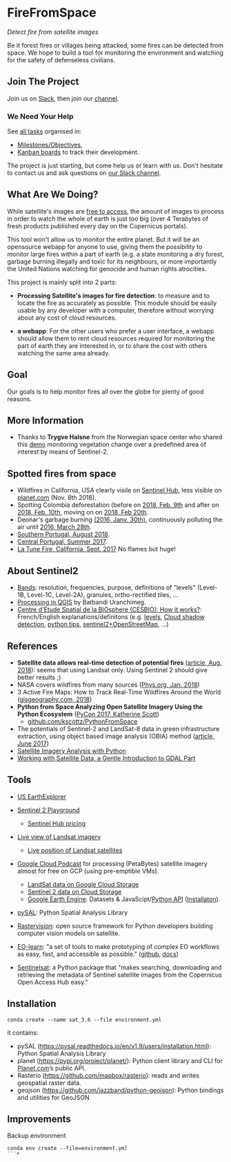 # FireFromSpace

_Detect fire from satellite images_ 

Be it forest fires or villages being attacked, some fires can be detected from space. We hope to build a tool for monitoring the environment and watching for the safety of defenseless civilians.

## Join The Project

Join us on [Slack](http://dataforgood.no/contact-us/), then join our [channel](https://dataforgood-norway.slack.com/messages/CFJFRAKT2/).


### We Need Your Help

See [all tasks](https://github.com/DataForGood-Norway/FireFromSpace/issues?q=is%3Aopen) organised in:

* [Milestones/Objectives](https://github.com/DataForGood-Norway/FireFromSpace/milestones),
* [Kanban boards](https://github.com/DataForGood-Norway/FireFromSpace/projects) to track their development.

The project is just starting, but come help us or learn with us. Don't hesitate to contact us and ask questions on [our Slack channel](https://dataforgood-norway.slack.com/messages/CFJFRAKT2/).


## What Are We Doing?

While satellite's images are [free to access](https://apps.sentinel-hub.com/sentinel-playground), the amount of images to process in order to watch the whole of earth is just too big (over 4 Terabytes of fresh products published every day on the Copernicus portals).

This tool won't allow us to monitor the entire planet. But it will be an opensource webapp for anyone to use, giving them the possibility to monitor large fires within a part of earth (e.g. a state monitoring a dry forest, garbage burning illegally and toxic for its neighbours, or more importantly the United Nations watching for genocide and human rights atrocities.

This project is mainly split into 2 parts:

- **Processing Satellite's images for fire detection**: to measure and to locate the fire as accurately as possible. This module should be easily usable by any developer with a computer, therefore without worrying about any cost of cloud resources.

- **a webapp**: For the other users who prefer a user interface, a webapp should allow them to rent cloud resources required for monitoring the part of earth they are interested in, or to share the cost with others watching the same area already.


## Goal

Our goals is to help monitor fires all over the globe for plenty of good reasons.


## More Information

+ Thanks to **Trygve Halsne** from the Norwegian space center who shared this [demo](https://gist.github.com/hevgyrt/f141c985cc9d19aaaa0a4832ed80581a) monitoring vegetation change over a predefined area of interest by means of Sentinel-2.


## Spotted fires from space

- Wildfires in California, USA clearly visile on [Sentinel Hub](https://apps.sentinel-hub.com/sentinel-playground/?source=S2&lat=36.22004146127195&lng=-118.61878395080566&zoom=13&preset=3_FALSE_COLOR__URBAN_&layers=B01,B02,B03&maxcc=30&gain=1.0&gamma=1.0&time=2018-05-01%7C2018-11-08&atmFilter=&showDates=true), less visible on [planet.com](https://www.planet.com/explorer/#/types/Sentinel2L1C/mosaic/global_monthly_2017_11_mosaic/center/-118.687,36.204/zoom/12/dates/2018-12-08T11:00:00.000Z..2018-12-19T23:59:59.999Z/geometry/POLYGON((-118.5289+36.22,-118.5306+36.2341,-118.5357+36.2477,-118.544+36.2602,-118.5552+36.2712,-118.5688+36.2802,-118.5844+36.2869,-118.6012+36.291,-118.6187+36.2924,-118.6363+36.291,-118.6531+36.2869,-118.6686+36.2802,-118.6823+36.2712,-118.6934+36.2602,-118.7017+36.2477,-118.7068+36.2341,-118.7086+36.22,-118.7068+36.2059,-118.7017+36.1923,-118.6934+36.1797,-118.6823+36.1687,-118.6686+36.1597,-118.6531+36.153,-118.6363+36.1489,-118.6187+36.1475,-118.6012+36.1489,-118.5844+36.153,-118.5688+36.1597,-118.5552+36.1687,-118.544+36.1797,-118.5357+36.1923,-118.5306+36.2059,-118.5289+36.22))/items/Sentinel2L1C%3AS2A_MSIL1C_20181218T184801_N0207_R070_T11SLA_20181218T202646/centerMarker/true/interval/1%20day) (Nov. 8th 2018).
- Spotting Colombia deforestation (before on [2018, Feb. 9th](https://apps.sentinel-hub.com/sentinel-playground/?source=S2&lat=2.161990957069677&lng=-72.38258600234985&zoom=15&preset=3_FALSE_COLOR__URBAN_&layers=B01,B02,B03&maxcc=20&gain=1.0&gamma=1.0&time=2017-08-01%7C2018-02-09&atmFilter=&showDates=true) and after on [2018, Feb. 10th](https://apps.sentinel-hub.com/sentinel-playground/?source=S2&lat=2.161990957069677&lng=-72.38258600234985&zoom=15&preset=3_FALSE_COLOR__URBAN_&layers=B01,B02,B03&maxcc=20&gain=1.0&gamma=1.0&time=2017-08-01%7C2018-02-10&atmFilter=&showDates=true), moving on on [2018, Feb 20th](https://apps.sentinel-hub.com/sentinel-playground/?source=S2&lat=2.161990957069677&lng=-72.38258600234985&zoom=15&preset=3_FALSE_COLOR__URBAN_&layers=B01,B02,B03&maxcc=20&gain=1.0&gamma=1.0&time=2017-08-01%7C2018-02-20&atmFilter=&showDates=true).
- Deonar's garbage burning [(2016, Janv. 30th)](https://apps.sentinel-hub.com/sentinel-playground/?source=S2&lat=19.06994618081784&lng=72.92392015457153&zoom=15&preset=3_FALSE_COLOR__URBAN_&layers=B01,B02,B03&maxcc=20&gain=1.0&gamma=1.0&time=2015-07-01%7C2016-01-30&atmFilter=&showDates=true),  continuously polluting the air until [2016, March 28th](https://apps.sentinel-hub.com/sentinel-playground/?source=S2&lat=19.06994618081784&lng=72.92392015457153&zoom=15&preset=3_FALSE_COLOR__URBAN_&layers=B01,B02,B03&maxcc=20&gain=1.0&gamma=1.0&time=2015-09-01%7C2016-03-28&atmFilter=&showDates=true).
- [Southern Portugal, August 2018](https://apps.sentinel-hub.com/sentinel-playground/?source=S2&lat=37.274530905549355&lng=-8.45998764038086&zoom=13&preset=3_FALSE_COLOR__URBAN_&layers=B01,B02,B03&maxcc=39&gain=1.0&gamma=1.0&time=2018-02-01%7C2018-08-08&atmFilter=&showDates=false).
- [Central Portugal, Summer 2017](https://apps.sentinel-hub.com/sentinel-playground/?source=S2&lat=39.98843197151454&lng=-8.052978515625&zoom=11&preset=2_COLOR_INFRARED__VEGETATION_&layers=B01,B02,B03&maxcc=100&gain=1.0&gamma=1.0&time=2017-01-01%7C2017-07-07&atmFilter=&showDates=false).
- [La Tune Fire, California, Sept. 2017](https://www.planet.com/gallery/la-tuna-fire-20170905/) No flames but huge!

## About Sentinel2

* [Bands](https://www.gdal.org/frmt_sentinel2.html): resolution, frequencies, purpose, definitions of "levels" (Level-1B, Level-1C, Level-2A), granules, ortho-rectified tiles, ...
* [Processing in QGIS](https://www.youtube.com/watch?v=9VXv3hYYX3c) by Batbandi Uranchimeg.
* [Centre d'Etude Spatial de la BIOsphere (CESBIO): How it works?](http://www.cesbio.ups-tlse.fr/multitemp/?page_id=1336): French/English explanations/definitons (e.g. [levels](http://www.cesbio.ups-tlse.fr/multitemp/?p=3202), [Cloud shadow detection](http://www.cesbio.ups-tlse.fr/multitemp/?p=911), [python tips](http://www.cesbio.ups-tlse.fr/multitemp/?tag=python), [sentinel2+OpenStreetMap](http://www.cesbio.ups-tlse.fr/multitemp/?p=14818), ...)

## References

* **Satellite data allows real-time detection of potential fires** ([article, Aug. 2018](https://earth.esa.int/web/guest/content/-/article/satellite-data-allows-real-time-detection-of-potential-fires)): seems that using Landsat only. Using Sentinel 2 should give better results ;)
* NASA covers wildfires from many sources ([Phys.org, Jan. 2018](https://phys.org/news/2018-01-nasa-wildfires-sources.html))
* 3 Active Fire Maps: How to Track Real-Time Wildfires Around the World ([gisgeography.com, 2018](https://gisgeography.com/active-fire-maps-real-time-wildfires/))
* **Python from Space Analyzing Open Satellite Imagery Using the Python Ecosystem** ([PyCon 2017, Katherine Scott](https://www.youtube.com/watch?v=rUUgLsspTZA))
    * [github.com/kscottz/PythonFromSpace](https://github.com/kscottz/PythonFromSpace)
* The potentials of Sentinel-2 and LandSat-8 data in green infrastructure extraction, using object based image analysis (OBIA) method ([article, June 2017](https://www.tandfonline.com/doi/full/10.1080/22797254.2017.1419441))
* [Satellite Imagery Analysis with Python](https://medium.com/analytics-vidhya/satellite-imagery-analysis-with-python-3f8ccf8a7c32)
* [Working with Satellite Data, a Gentle Introduction to GDAL Part](https://medium.com/planet-stories/a-gentle-introduction-to-gdal-part-4-working-with-satellite-data-d3835b5e2971)


## Tools

* [US EarthExplorer](https://earthexplorer.usgs.gov/)
* [Sentinel 2 Playground](https://www.sentinel-hub.com/explore/sentinel-playground)
    * [Sentinel Hub pricing](https://www.sentinel-hub.com/pricing-plans)
* [Live view of Landsat imagery](http://live.farearth.com/)
    * [Live position of Landsat satellites](http://live.farearth.com/observer/)
* [Google Cloud Podcast](https://www.gcppodcast.com/post/episode-41-descartes-labs-with-tim-kelton/) for processing (PetaBytes) satellite imagery almost for free on GCP (using pre-emptible VMs).

    * [LandSat data on Google Cloud Storage](https://cloud.google.com/storage/docs/public-datasets/landsat)
    * [Sentinel 2 data on Cloud Storage](https://cloud.google.com/storage/docs/public-datasets/sentinel-2)
    * [Google Earth Engine](https://developers.google.com/earth-engine/datasets/): Datasets & JavaScipt/[Python API](https://github.com/google/earthengine-api/tree/master/python/examples/ipynb) ([Installaton](https://developers.google.com/earth-engine/python_install)).
* [pySAL](https://pysal.readthedocs.io/en/latest/): Python Spatial Analysis Library
* [Rastervision](https://docs.rastervision.io/en/0.8/): open source framework for Python developers building computer vision models on satellite.
* [EO-learn](https://medium.com/sentinel-hub/introducing-eo-learn-ab37f2869f5c): "a set of tools to make prototyping of complex EO workflows as easy, fast, and accessible as possible." ([github](https://github.com/sentinel-hub/eo-learn), [docs](https://eo-learn.readthedocs.io/en/latest/))
* [Sentinelsat](https://sentinelsat.readthedocs.io/en/stable/): a Python package that "makes searching, downloading and retrieving the metadata of Sentinel satellite images from the Copernicus Open Access Hub easy."


## Installation

```shell
conda create --name sat_3.6 --file environment.yml
```

it contains:

* pySAL (https://pysal.readthedocs.io/en/v1.9/users/installation.html): Python Spatial Analysis Library
* planet (https://pypi.org/project/planet/): Python client library and CLI for [Planet.com](Planet.com)’s public API.
* Rasterio (https://github.com/mapbox/rasterio): reads and writes geospatial raster data.
* geojson (https://github.com/jazzband/python-geojson): Python bindings and utilities for GeoJSON

## Improvements

Backup environment

```shell
conda env create --file=environment.yml
```*